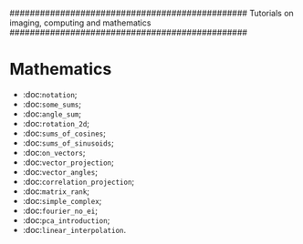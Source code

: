 
###############################################
Tutorials on imaging, computing and mathematics
###############################################

Mathematics
===========

* :doc:`notation`;
* :doc:`some_sums`;
* :doc:`angle_sum`;
* :doc:`rotation_2d`;
* :doc:`sums_of_cosines`;
* :doc:`sums_of_sinusoids`;
* :doc:`on_vectors`;
* :doc:`vector_projection`;
* :doc:`vector_angles`;
* :doc:`correlation_projection`;
* :doc:`matrix_rank`;
* :doc:`simple_complex`;
* :doc:`fourier_no_ei`;
* :doc:`pca_introduction`;
* :doc:`linear_interpolation`.
